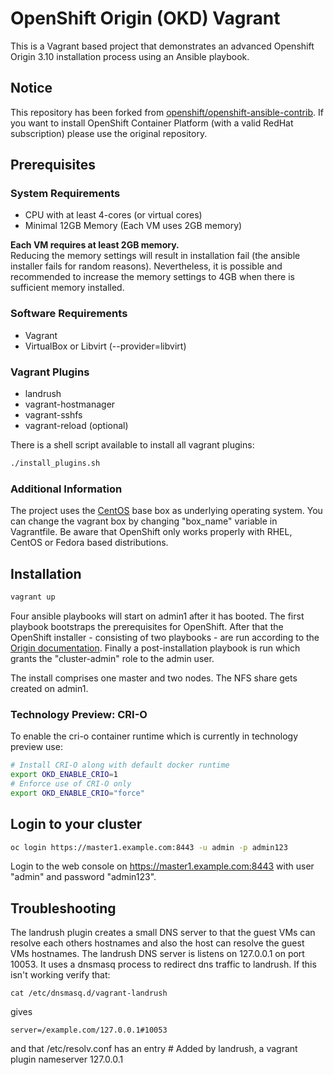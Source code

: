 # OpenShift Origin (OKD) Vagrant
This is a Vagrant based project that demonstrates an advanced Openshift Origin 3.10 installation process using an Ansible playbook.

## Notice
This repository has been forked from [openshift/openshift-ansible-contrib](https://github.com/openshift/openshift-ansible-contrib/tree/master/vagrant).
If you want to install OpenShift Container Platform (with a valid RedHat subscription) please use the original repository.

## Prerequisites

### System Requirements
* CPU with at least 4-cores (or virtual cores)
* Minimal 12GB Memory (Each VM uses 2GB memory)

__Each VM requires at least 2GB memory.__<br>
Reducing the memory settings will result in installation fail (the ansible installer fails for random reasons).
Nevertheless, it is possible and recommended to increase the memory settings to 4GB when there is sufficient memory installed.

### Software Requirements
* Vagrant
* VirtualBox or Libvirt (--provider=libvirt)

### Vagrant Plugins
* landrush
* vagrant-hostmanager
* vagrant-sshfs
* vagrant-reload (optional)

There is a shell script available to install all vagrant plugins:
```bash
./install_plugins.sh
```

### Additional Information
The project uses the [CentOS](https://app.vagrantup.com/centos/boxes/7) base box as underlying operating system. You can change the vagrant box by changing "box_name" variable in Vagrantfile.
Be aware that OpenShift only works properly with RHEL, CentOS or Fedora based distributions.



## Installation

```bash
vagrant up
```

Four ansible playbooks will start on admin1 after it has booted.
The first playbook bootstraps the prerequisites for OpenShift.
After that the OpenShift installer - consisting of two playbooks - are run according to the [Origin documentation](https://docs.okd.io/3.10/install/running_install.html).
Finally a post-installation playbook is run which grants the "cluster-admin" role to the admin user.

The install comprises one master and two nodes. The NFS share gets created on admin1.

### Technology Preview: CRI-O
To enable the cri-o container runtime which is currently in technology preview use:
```bash
# Install CRI-O along with default docker runtime
export OKD_ENABLE_CRIO=1
# Enforce use of CRI-O only
export OKD_ENABLE_CRIO="force"
```



## Login to your cluster

```bash
oc login https://master1.example.com:8443 -u admin -p admin123
```

Login to the web console on https://master1.example.com:8443 with user "admin" and password "admin123".


## Troubleshooting
The landrush plugin creates a small DNS server to that the guest VMs can resolve each others hostnames and also the host can resolve the guest VMs hostnames.
The landrush DNS server is listens on 127.0.0.1 on port 10053. It uses a dnsmasq process to redirect dns traffic to landrush. If this isn't working verify that:

    cat /etc/dnsmasq.d/vagrant-landrush

gives

    server=/example.com/127.0.0.1#10053

and that /etc/resolv.conf has an entry
    # Added by landrush, a vagrant plugin
    nameserver 127.0.0.1
